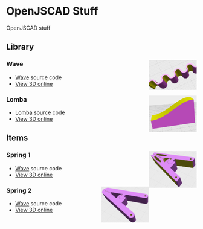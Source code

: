 # OpenJSCAD Stuff
OpenJSCAD stuff


## Library

### Wave <img align="right" src="https://raw.githubusercontent.com/feiteira/openjscad_stuff/main/lib/wave/wave.png" width=25%/>
* [Wave](/lib/wave/wave.jscad) source code
* [View 3D online](https://openjscad.org/#https://raw.githubusercontent.com/feiteira/openjscad_stuff/main/lib/wave/wave.jscad)


### Lomba <img align="right" src="https://raw.githubusercontent.com/feiteira/openjscad_stuff/main/lib/lomba/lomba.png" width=25%/>
* [Lomba](/lib/lomba/lomba.jscad) source code
* [View 3D online](https://openjscad.org/#https://raw.githubusercontent.com/feiteira/openjscad_stuff/main/lib/lomba/lomba.jscad)


## Items

### Spring 1 <img align="right" src="https://raw.githubusercontent.com/feiteira/openjscad_stuff/main/items/spring/spring1.png" width=25%/>
* [Wave](/items/spring/spring1.jscad) source code
* [View 3D online](https://openjscad.org/#https://raw.githubusercontent.com/feiteira/openjscad_stuff/main/items/spring/spring1.jscad)

### Spring 2 <img align="right" src="https://raw.githubusercontent.com/feiteira/openjscad_stuff/main/items/spring/spring2.png" width=25%/>
* [Wave](/items/spring/spring2.jscad) source code
* [View 3D online](https://openjscad.org/#https://raw.githubusercontent.com/feiteira/openjscad_stuff/main/items/spring/spring2.jscad)
